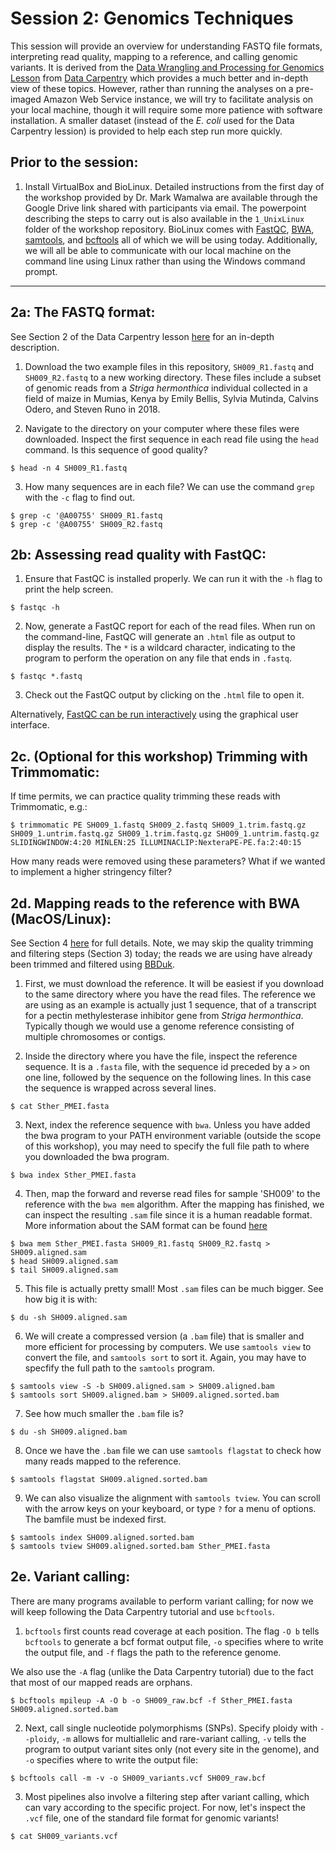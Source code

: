 # Session 2: Genomics Techniques
This session will provide an overview for understanding FASTQ file formats, interpreting read quality, mapping to a reference, and calling genomic variants. It is derived from the [Data Wrangling and Processing for Genomics Lesson](https://datacarpentry.org/wrangling-genomics/) from [Data Carpentry](https://datacarpentry.org/lessons/) which provides a much better and in-depth view of these topics. However, rather than running the analyses on a pre-imaged Amazon Web Service instance, we will try to facilitate analysis on your local machine, though it will require some more patience with software installation. A smaller dataset (instead of the <i>E. coli</i> used for the Data Carpentry lession) is provided to help each step run more quickly. 

## Prior to the session: 
1. Install VirtualBox and BioLinux. Detailed instructions from the first day of the workshop provided by Dr. Mark Wamalwa are available through the Google Drive link shared with participants via email. The powerpoint describing the steps to carry out is also available in the `1_UnixLinux` folder of the workshop repository. BioLinux comes with [FastQC](https://www.bioinformatics.babraham.ac.uk/projects/fastqc/), [BWA](http://bio-bwa.sourceforge.net), [samtools](http://samtools.sourceforge.net), and [bcftools](http://samtools.github.io/bcftools/bcftools.html) all of which we will be using today.  Additionally, we will all be able to communicate with our local machine on the command line using Linux rather than using the Windows command prompt.
---

## 2a: The FASTQ format:
See Section 2 of the Data Carpentry lesson [here](https://datacarpentry.org/wrangling-genomics/02-quality-control/index.html) for an in-depth description.

1. Download the two example files in this repository, `SH009_R1.fastq` and `SH009_R2.fastq` to a new working directory. These files include a subset of genomic reads from a *Striga hermonthica* individual collected in a field of maize in Mumias, Kenya by Emily Bellis, Sylvia Mutinda, Calvins Odero, and Steven Runo in 2018.

2. Navigate to the directory on your computer where these files were downloaded. Inspect the first sequence in each read file using the `head` command. Is this sequence of good quality?
```
$ head -n 4 SH009_R1.fastq
```

3. How many sequences are in each file? We can use the command `grep` with the `-c` flag to find out.
```
$ grep -c '@A00755' SH009_R1.fastq
$ grep -c '@A00755' SH009_R2.fastq
```

## 2b: Assessing read quality with FastQC:
1. Ensure that FastQC is installed properly. We can run it with the `-h` flag to print the help screen. 
```
$ fastqc -h
```

2. Now, generate a FastQC report for each of the read files. When run on the command-line, FastQC will generate an `.html` file as output to display the results.  The `*` is a wildcard character, indicating to the program to perform the operation on any file that ends in `.fastq`. 
```
$ fastqc *.fastq
```

3. Check out the FastQC output by clicking on the `.html` file to open it.

Alternatively, [FastQC can be run interactively](https://www.bioinformatics.babraham.ac.uk/projects/fastqc/INSTALL.txt) using the graphical user interface. 

## 2c. (Optional for this workshop) Trimming with Trimmomatic:
If time permits, we can practice quality trimming these reads with Trimmomatic, e.g.:
```
$ trimmomatic PE SH009_1.fastq SH009_2.fastq SH009_1.trim.fastq.gz SH009_1.untrim.fastq.gz SH009_1.trim.fastq.gz SH009_1.untrim.fastq.gz SLIDINGWINDOW:4:20 MINLEN:25 ILLUMINACLIP:NexteraPE-PE.fa:2:40:15 
```

How many reads were removed using these parameters? What if we wanted to implement a higher stringency filter?

## 2d. Mapping reads to the reference with BWA (MacOS/Linux):
See Section 4 [here](https://datacarpentry.org/wrangling-genomics/04-variant_calling/index.html) for full details. Note, we may skip the quality trimming and filtering steps (Section 3) today; the reads we are using have already been trimmed and filtered using [BBDuk](https://jgi.doe.gov/data-and-tools/bbtools/bb-tools-user-guide/bbduk-guide/).

1. First, we must download the reference. It will be easiest if you download to the same directory where you have the read files. The reference we are using as an example is actually just 1 sequence, that of a transcript for a pectin methylesterase inhibitor gene from *Striga hermonthica*.  Typically though we would use a genome reference consisting of multiple chromosomes or contigs.

2. Inside the directory where you have the file, inspect the reference sequence. It is a `.fasta` file, with the sequence id preceded by a `>` on one line, followed by the sequence on the following lines. In this case the sequence is wrapped across several lines.  
```
$ cat Sther_PMEI.fasta
```

3. Next, index the reference sequence with `bwa`. Unless you have added the bwa program to your PATH environment variable (outside the scope of this workshop), you may need to specify the full file path to where you downloaded the bwa program. 
```
$ bwa index Sther_PMEI.fasta
```

4. Then, map the forward and reverse read files for sample 'SH009' to the reference with the `bwa mem` algorithm. After the mapping has finished, we can inspect the resulting `.sam` file since it is a human readable format. More information about the SAM format can be found [here](https://samtools.github.io/hts-specs/SAMv1.pdf)
```
$ bwa mem Sther_PMEI.fasta SH009_R1.fastq SH009_R2.fastq > SH009.aligned.sam 
$ head SH009.aligned.sam
$ tail SH009.aligned.sam
```

5. This file is actually pretty small! Most `.sam` files can be much bigger. See how big it is with:
```
$ du -sh SH009.aligned.sam
```

6. We will create a compressed version (a `.bam` file) that is smaller and more efficient for processing by computers. We use `samtools view` to convert the file, and `samtools sort` to sort it. Again, you may have to specfify the full path to the `samtools` program.
```
$ samtools view -S -b SH009.aligned.sam > SH009.aligned.bam
$ samtools sort SH009.aligned.bam > SH009.aligned.sorted.bam
```

7. See how much smaller the `.bam` file is?
```
$ du -sh SH009.aligned.bam
```

8. Once we have the `.bam` file we can use `samtools flagstat` to check how many reads mapped to the reference.
```
$ samtools flagstat SH009.aligned.sorted.bam
```

9. We can also visualize the alignment with `samtools tview`. You can scroll with the arrow keys on your keyboard, or type `?` for a menu of options. The bamfile must be indexed first.
```
$ samtools index SH009.aligned.sorted.bam
$ samtools tview SH009.aligned.sorted.bam Sther_PMEI.fasta
```

## 2e. Variant calling:
There are many programs available to perform variant calling; for now we will keep following the Data Carpentry tutorial and use `bcftools`. 

1. `bcftools` first counts read coverage at each position. The flag `-O b` tells `bcftools` to generate a bcf format output file, `-o` specifies where to write the output file, and `-f` flags the path to the reference genome.

We also use the `-A` flag (unlike the Data Carpentry tutorial) due to the fact that most of our mapped reads are orphans.
```
$ bcftools mpileup -A -O b -o SH009_raw.bcf -f Sther_PMEI.fasta SH009.aligned.sorted.bam
```

2. Next, call single nucleotide polymorphisms (SNPs).  Specify ploidy with `--ploidy`, `-m` allows for multiallelic and rare-variant calling, `-v` tells the program to output variant sites only (not every site in the genome), and `-o` specifies where to write the output file:
```
$ bcftools call -m -v -o SH009_variants.vcf SH009_raw.bcf 
```

3. Most pipelines also involve a filtering step after variant calling, which can vary according to the specific project. For now, let's inspect the `.vcf` file, one of the standard file format for genomic variants!
```
$ cat SH009_variants.vcf
```
